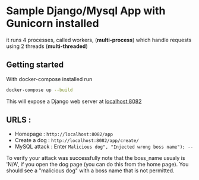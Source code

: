 # Sample Django/Mysql App with Gunicorn installed
it runs 4 processes, called workers, (**multi-process**) which handle requests using 2 threads (**multi-threaded**)

## Getting started
With docker-compose installed run
```bash
docker-compose up --build
```
This will expose a Django web server at [localhost:8082](http://localhost:8082)

## URLS : 
- Homepage : `http://localhost:8082/app`
- Create a dog : `http://localhost:8082/app/create/`
- MySQL attack : Enter `Malicious dog", "Injected wrong boss name"); -- `

To verify your attack was successfully note that the boss_name usualy is 'N/A', if you open the dog page (you can do this from the home page). You should see a "malicious dog" with a boss name that is not permitted.
